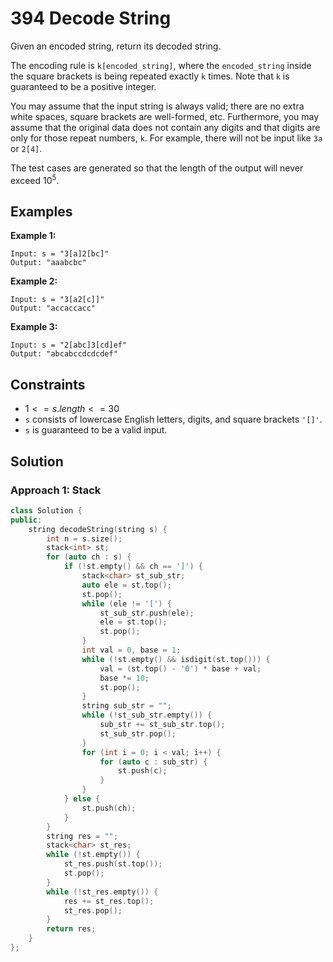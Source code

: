 # 394 Decode String

Given an encoded string, return its decoded string.

The encoding rule is `k[encoded_string]`, where the `encoded_string` inside the square brackets is being repeated exactly `k` times. Note that `k` is guaranteed to be a positive integer.

You may assume that the input string is always valid; there are no extra white spaces, square brackets are well-formed, etc. Furthermore, you may assume that the original data does not contain any digits and that digits are only for those repeat numbers, `k`. For example, there will not be input like `3a` or `2[4]`.

The test cases are generated so that the length of the output will never exceed $10^5$.

## Examples

**Example 1:**

```
Input: s = "3[a]2[bc]"
Output: "aaabcbc"
```

**Example 2:**

```
Input: s = "3[a2[c]]"
Output: "accaccacc"
```

**Example 3:**

```
Input: s = "2[abc]3[cd]ef"
Output: "abcabccdcdcdef"
```

## Constraints
- $1 <= s.length <= 30$
- `s` consists of lowercase English letters, digits, and square brackets `'[]'`.
- `s` is guaranteed to be a valid input.

## Solution

### Approach 1: Stack

```c++
class Solution {
public:
    string decodeString(string s) {
        int n = s.size();
        stack<int> st;
        for (auto ch : s) {
            if (!st.empty() && ch == ']') {
                stack<char> st_sub_str;
                auto ele = st.top();
                st.pop();
                while (ele != '[') {
                    st_sub_str.push(ele);
                    ele = st.top();
                    st.pop();
                }
                int val = 0, base = 1;
                while (!st.empty() && isdigit(st.top())) {
                    val = (st.top() - '0') * base + val;
                    base *= 10;
                    st.pop();
                }
                string sub_str = "";
                while (!st_sub_str.empty()) {
                    sub_str += st_sub_str.top();
                    st_sub_str.pop();
                }
                for (int i = 0; i < val; i++) {
                    for (auto c : sub_str) {
                        st.push(c);
                    }
                }
            } else {
                st.push(ch);
            }
        }
        string res = "";
        stack<char> st_res;
        while (!st.empty()) {
            st_res.push(st.top());
            st.pop();
        }
        while (!st_res.empty()) {
            res += st_res.top();
            st_res.pop();
        }
        return res;
    }
};
```
